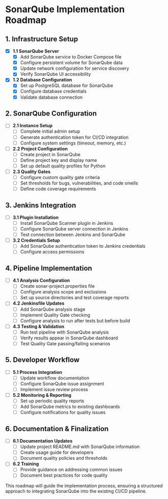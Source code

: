 # SonarQube Implementation Roadmap

## 1. Infrastructure Setup
- [x] **1.1 SonarQube Server**
  - [x] Add SonarQube service to Docker Compose file
  - [x] Configure persistent volume for SonarQube data
  - [x] Update network configuration for service discovery
  - [x] Verify SonarQube UI accessibility

- [x] **1.2 Database Configuration**
  - [x] Set up PostgreSQL database for SonarQube
  - [x] Configure database credentials
  - [x] Validate database connection

## 2. SonarQube Configuration
- [ ] **2.1 Instance Setup**
  - [ ] Complete initial admin setup
  - [ ] Generate authentication token for CI/CD integration
  - [ ] Configure system settings (timeout, memory, etc.)

- [ ] **2.2 Project Configuration**
  - [ ] Create project in SonarQube
  - [ ] Define project key and display name
  - [ ] Set up default quality profiles for Python

- [ ] **2.3 Quality Gates**
  - [ ] Configure custom quality gate criteria
  - [ ] Set thresholds for bugs, vulnerabilities, and code smells
  - [ ] Define code coverage requirements

## 3. Jenkins Integration
- [ ] **3.1 Plugin Installation**
  - [ ] Install SonarQube Scanner plugin in Jenkins
  - [ ] Configure SonarQube server connection in Jenkins
  - [ ] Test connection between Jenkins and SonarQube

- [ ] **3.2 Credentials Setup**
  - [ ] Add SonarQube authentication token to Jenkins credentials
  - [ ] Configure access permissions

## 4. Pipeline Implementation
- [ ] **4.1 Analysis Configuration**
  - [ ] Create sonar-project.properties file
  - [ ] Configure analysis scope and exclusions
  - [ ] Set up source directories and test coverage reports

- [ ] **4.2 Jenkinsfile Updates**
  - [ ] Add SonarQube analysis stage
  - [ ] Implement Quality Gate checking
  - [ ] Configure analysis to run after tests but before build

- [ ] **4.3 Testing & Validation**
  - [ ] Run test pipeline with SonarQube analysis
  - [ ] Verify results appear in SonarQube dashboard
  - [ ] Test Quality Gate passing/failing scenarios

## 5. Developer Workflow
- [ ] **5.1 Process Integration**
  - [ ] Update workflow documentation
  - [ ] Configure SonarQube issue assignment
  - [ ] Implement issue review process

- [ ] **5.2 Monitoring & Reporting**
  - [ ] Set up periodic quality reports
  - [ ] Add SonarQube metrics to existing dashboards
  - [ ] Configure notifications for quality issues

## 6. Documentation & Finalization
- [ ] **6.1 Documentation Updates**
  - [ ] Update project README.md with SonarQube information
  - [ ] Create usage guide for developers
  - [ ] Document quality policies and thresholds

- [ ] **6.2 Training**
  - [ ] Provide guidance on addressing common issues
  - [ ] Document best practices for code quality

This roadmap will guide the implementation process, ensuring a structured approach to integrating SonarQube into the existing CI/CD pipeline.